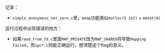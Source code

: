 记录：
- `simple_anonymous_set_zero.c`里，`mmap`功能类似`malloc(5 int)` + `mmset(0)`

运行过程中出现错误的地方：
- 如果`read_from_fd.c`里面`MAP_PRIVATE`改为`MAP_SHARED`将导致`Mapping Failed`，而`ipc*.c`则能正确运行，想清楚这个flag的意义。


